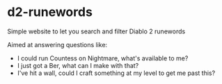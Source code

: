 # d2-runewords

Simple website to let you search and filter Diablo 2 runewords

Aimed at answering questions like:
- I could run Countess on Nightmare, what's available to me?
- I just got a Ber, what can I make with that?
- I've hit a wall, could I craft something at my level to get me past this?
